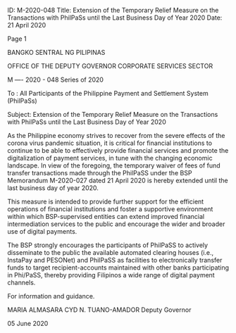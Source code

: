 ID: M-2020-048
Title: Extension of the Temporary Relief Measure on the Transactions with PhilPaSs until the Last Business Day of Year 2020
Date: 21 April 2020

Page 1

BANGKO SENTRAL NG PILIPINAS

OFFICE OF THE DEPUTY GOVERNOR CORPORATE SERVICES SECTOR

M —- 2020 - 048 Series of 2020

To : All Participants of the Philippine Payment and Settlement System (PhilPaSs)

Subject: Extension of the Temporary Relief Measure on the Transactions with PhilPaSs until the Last Business Day of Year 2020

As the Philippine economy strives to recover from the severe effects of the corona virus pandemic situation, it is critical for financial institutions to continue to be able to effectively provide financial services and promote the digitalization of payment services, in tune with the changing economic landscape. In view of the foregoing, the temporary waiver of fees of fund transfer transactions made through the PhilPaSS under the BSP Memorandum M-2020-027 dated 21 April 2020 is hereby extended until the last business day of year 2020.

This measure is intended to provide further support for the efficient operations of financial institutions and foster a supportive environment within which BSP-supervised entities can extend improved financial intermediation services to the public and encourage the wider and broader use of digital payments.

The BSP strongly encourages the participants of PhilPaSS to actively disseminate to the public the available automated clearing houses (i.e., InstaPay and PESONet) and PhilPaSS as facilities to electronically transfer funds to target recipient-accounts maintained with other banks participating in Phi/PaSS, thereby providing Filipinos a wide range of digital payment channels.

For information and guidance.

MARIA ALMASARA CYD N. TUANO-AMADOR Deputy Governor

05 June 2020